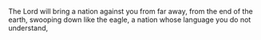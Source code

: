 The Lord will bring a nation against you from far away, from the end of the earth, swooping down like the eagle, a nation whose language you do not understand,
